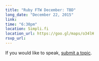 ```yaml
---
title: "Ruby FTW December: TBD"
long_date: "December 22, 2015"
link:
time: "6:30pm"
location: Simpli.fi
location_url: https://goo.gl/maps/o34lH
rsvp_url:
---
```


If you would like to speak, [submit a topic](/s/submit).

